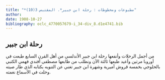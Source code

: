 ```yaml
---
title: "*مطبوعات ومخطوطات : رحلة ابن جبير*. المقتبس 3(10)"
author: 
date: 1908-10-27
bibliography: oclc_4770057679-i_34-div_8.d1e4741.bib
---
```




##  رحلة ابن جبير 


 من أجمل الرحلات وأنفعها رحلة ابن جبير الأندلسي من أهل القرن السابع طبعت في أوروبا مرتين وأعيد طبعها ثالثة الآن ونطلب من طابعها مصطفى أفندي فهمي الكتبي بالحلوجي بخمسة قروش أميرية وشهرة ابن جبير تغني عن التنويه بكتابه الذي طار صيته وحلت في الأسماع نغمته. 
